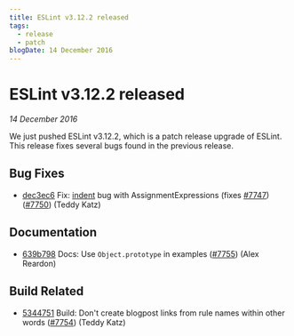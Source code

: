 ```yaml
---
title: ESLint v3.12.2 released
tags:
  - release
  - patch
blogDate: 14 December 2016
---
```

# ESLint v3.12.2 released

_14 December 2016_

We just pushed ESLint v3.12.2, which is a patch release upgrade of ESLint. This release  fixes several bugs found in the previous release.










## Bug Fixes


* [dec3ec6](https://github.com/eslint/eslint/commit/dec3ec6) Fix: [indent](/docs/rules/indent) bug with AssignmentExpressions (fixes [#7747](https://github.com/eslint/eslint/issues/7747)) ([#7750](https://github.com/eslint/eslint/issues/7750)) (Teddy Katz)




## Documentation


* [639b798](https://github.com/eslint/eslint/commit/639b798) Docs: Use `Object.prototype` in examples ([#7755](https://github.com/eslint/eslint/issues/7755)) (Alex Reardon)






## Build Related


* [5344751](https://github.com/eslint/eslint/commit/5344751) Build: Don't create blogpost links from rule names within other words ([#7754](https://github.com/eslint/eslint/issues/7754)) (Teddy Katz)
